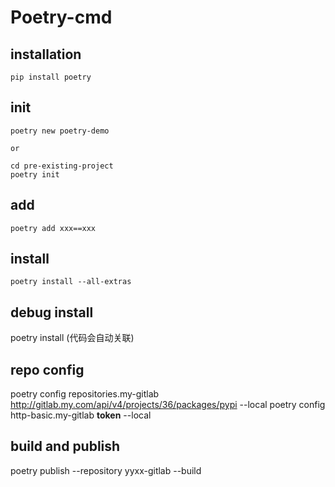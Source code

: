 # Poetry-cmd

## installation

`pip install poetry`

## init

```Shell
poetry new poetry-demo

or

cd pre-existing-project
poetry init
```

## add

`poetry add xxx==xxx`

## install
`poetry install --all-extras`

## debug install
poetry install (代码会自动关联)

## repo config
   poetry config repositories.my-gitlab http://gitlab.my.com/api/v4/projects/36/packages/pypi --local
   poetry config http-basic.my-gitlab __token__ <gitlab-token> --local

## build and publish  
   poetry publish --repository yyxx-gitlab --build
